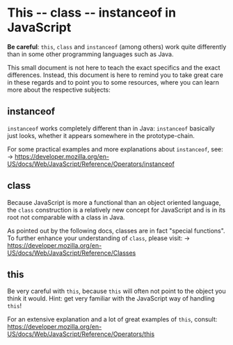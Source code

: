 # This -- class -- instanceof in JavaScript
**Be careful**: `this`, `class` and `instanceof` (among others) work quite differently than in some other programming
languages such as Java.

This small document is not here to teach the exact specifics and the exact differences. Instead, this document is
here to remind you to take great care in these regards and to point you to some resources, where you can learn
more about the respective subjects:


## instanceof
`instanceof` works completely different than in Java: `instanceof` basically just looks, whether it appears somewhere in the
prototype-chain.

For some practical examples and more explanations about `instanceof`, see:
-> https://developer.mozilla.org/en-US/docs/Web/JavaScript/Reference/Operators/instanceof



## class
Because JavaScript is more a functional than an object oriented language, the `class` construction is a relatively
new concept for JavaScript and is in its root not comparable with a class in Java.

As pointed out by the following docs, classes are in fact "special functions".
To further enhance your understanding of `class`, please visit:
-> https://developer.mozilla.org/en-US/docs/Web/JavaScript/Reference/Classes


## this
Be very careful with `this`, because `this` will often not point to the object you think it would.
Hint: get very familiar with the JavaScript way of handling `this`!

For an extensive explanation and a lot of great examples of `this`, consult:
https://developer.mozilla.org/en-US/docs/Web/JavaScript/Reference/Operators/this

